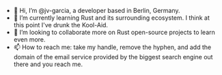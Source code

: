 - 👋 Hi, I’m @jv-garcia, a developer based in Berlin, Germany.
- 🌱 I’m currently learning Rust and its surrounding ecosystem. I think at this point I've drunk the Kool-Aid.
- 💞️ I’m looking to collaborate more on Rust open-source projects to learn even more.
- 📫 How to reach me: take my handle, remove the hyphen, and add the domain of the email service provided by the biggest search engine out there and you reach me.

<!---
jv-garcia/jv-garcia is a ✨ special ✨ repository because its `README.md` (this file) appears on your GitHub profile.
You can click the Preview link to take a look at your changes.
--->
